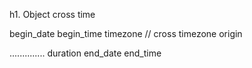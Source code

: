 h1. Object cross time

begin_date
begin_time
timezone // cross timezone
origin

..............
duration
end_date
end_time